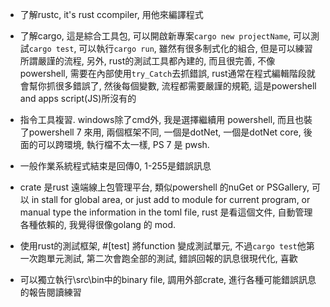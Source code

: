 * 了解rustc, it's rust ccompiler, 用他來編譯程式  
  
* 了解cargo, 這是綜合工具包, 可以開啟新專案`cargo new projectName`, 可以測試`cargo test`, 可以執行`cargo run`, 雖然有很多制式化的組合, 但是可以練習所謂嚴謹的流程, 另外, rust的測試工具都內建的, 而且很完善, 不像powershell, 需要在內部使用`try_Catch`去抓錯誤, rust通常在程式編輯階段就會幫你抓很多錯誤了, 然後每個變數, 流程都需要嚴謹的規範, 這是powershell and apps script(JS)所沒有的  
  
* 指令工具複習. windows除了cmd外, 我是選擇繼續用 powershell, 而且也裝了powershell 7 來用, 兩個框架不同, 一個是dotNet, 一個是dotNet core, 後面的可以跨環境, 執行檔不太一樣, PS 7 是 pwsh.  

* 一般作業系統程式結束是回傳0, 1-255是錯誤訊息
  
* crate 是rust 遠端線上包管理平台, 類似powershell 的nuGet or PSGallery, 可以 in stall for global area, or just add to module for current program, or manual type the information in the toml file, rust 是看這個文件, 自動管理各種依賴的, 我覺得很像golang 的 mod.

* 使用rust的測試框架, #[test] 將function 變成測試單元, 不過`cargo test`他第一次跑單元測試, 第二次會跑全部的測試, 錯誤回報的訊息很現代化, 喜歡
  
* 可以獨立執行\src\bin中的binary file, 調用外部crate, 進行各種可能錯誤訊息的報告閱讀練習